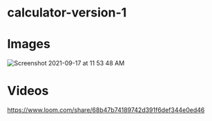# calculator-version-1
# Images
![Screenshot 2021-09-17 at 11 53 48 AM](https://user-images.githubusercontent.com/76033808/133738285-b1088cd8-5f8f-4cf7-9c12-eece32020e8a.png)
# Videos
https://www.loom.com/share/68b47b74189742d391f6def344e0ed46
